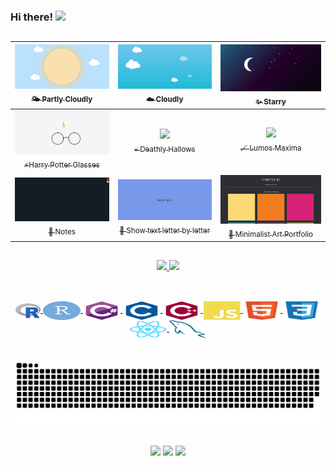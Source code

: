 ### Hi there! <img src='https://static.wixstatic.com/media/39723d_d34b73162fa54ebfb81711d82fcb842a~mv2.gif' width='30'/>

 ##

 | [<img src="https://github.com/arianacabral/weather/raw/main/Partly%20Cloudly/demo/demo_cloudly.gif" width="100%;"/><br /><sub>🌤 Partly Cloudly</sub>](https://github.com/arianacabral/weather)<br /> |  [<img src="https://github.com/arianacabral/weather/blob/main/Cloudly/demo/demo_cloudly.gif" width="100%;"/><br /><sub>☁️ Cloudly</sub>](https://github.com/arianacabral/weather)<br /> | [<img src="https://github.com/arianacabral/weather/raw/main/Starry/demo/demo_starry.gif" width="100%;"/><br /><sub>✨ Starry</sub>](https://github.com/arianacabral/weather)<br /> |
| :---: | :---: | :---: |
| [<img src="https://github.com/arianacabral/HP/raw/main/hp-glasses/demo/demo_hp_glasses.gif" width="100%;"/><br /><sub>⚡️Harry Potter Glasses</sub>](https://github.com/arianacabral/HP)<br /> |  [<img src="https://github.com/arianacabral/HP/raw/main/hp-deathly_hallows/demo/demo_hp_deathly_hallows.gif" width="100%;"/><br /><sub>💀 Deathly Hallows</sub>](https://github.com/arianacabral/HP)<br /> | [<img src="https://github.com/arianacabral/HP/raw/main/hp-lumos/demo/demo_lumos.gif" width="100%;"/><br /><sub>🪄 Lumos Maxima</sub>](https://github.com/arianacabral/HP)<br /> |
| [<img src="https://github.com/arianacabral/notes/raw/main/demo/demo_notes_theme.gif" width="100%;"/><br /><sub>🐞 Notes</sub>](https://github.com/arianacabral/notes/)<br /> |  [<img src="https://github.com/arianacabral/letter-by-letter/raw/main/demo/demo_letter_by_letter.gif" width="100%;"/><br /><sub>🐌 Show text letter by letter</sub>](https://github.com/arianacabral/letter-by-letter/)<br /> | [<img src="https://github.com/arianacabral/minimalist-portfolio/raw/main/demo/demo_portfolio.gif" width="100%;"/><br /><sub> 🔮 Minimalist Art Portfolio</sub>](https://github.com/arianacabral/minimalist-portfolio/)<br /> |

## 
 <div align="center">
  <a href="https://github.com/arianacabral">
  <img height="160em" src="https://github-readme-stats.vercel.app/api?username=arianacabral&show_icons=true&theme=jolly&include_all_commits=true&count_private=true"/>
  <img height="160em" src="https://github-readme-stats.vercel.app/api/top-langs/?username=arianacabral&layout=compact&langs_count=7&theme=jolly"/>
</div>
 
##
 
<div align="center" style="display: inline_block"><br>
  <img align="center" alt="R" height="30" width="40" src="https://raw.githubusercontent.com/devicons/devicon/master/icons/r/r-original.svg">
  <img align="center" alt="RStudio" height="30" width="60" src="https://raw.githubusercontent.com/devicons/devicon/master/icons/rstudio/rstudio-plain.svg">
  <img align="center" alt="Csharp" height="30" width="60" src="https://raw.githubusercontent.com/devicons/devicon/master/icons/csharp/csharp-original.svg">
  <img align="center" alt="C" height="30" width="60" src="https://raw.githubusercontent.com/devicons/devicon/master/icons/c/c-plain.svg">
  <img align="center" alt="Cplusplus" height="30" width="60" src="https://raw.githubusercontent.com/devicons/devicon/master/icons/cplusplus/cplusplus-plain.svg">
  <img align="center" alt="Js" height="30" width="60" src="https://raw.githubusercontent.com/devicons/devicon/master/icons/javascript/javascript-plain.svg">
  <img align="center" alt="HTML" height="30" width="60" src="https://raw.githubusercontent.com/devicons/devicon/master/icons/html5/html5-original.svg">
  <img align="center" alt="CSS" height="30" width="60" src="https://raw.githubusercontent.com/devicons/devicon/master/icons/css3/css3-original.svg">
 <img align="center" alt="React" height="30" width="60" src="https://raw.githubusercontent.com/devicons/devicon/master/icons/react/react-original.svg">
 <img align="center" alt="MySql" height="30" width="60" src="https://raw.githubusercontent.com/devicons/devicon/master/icons/mysql/mysql-original.svg">
 </div>
 
 ##
 
 <div align="center"> 

  ![Snake animation](https://github.com/arianacabral/arianacabral/blob/output/github-contribution-grid-snake.svg)
 
</div>
  
 ##

 <div align="center"> 
  <a href="https://github.com/arianacabral" target="_blank"><img src="https://img.shields.io/badge/GitHub-100000?style=for-the-badge&logo=github&logoColor=skyblue" target="_blank"></a>
  <a href = "mailto:arianacabral57@ufu.br"><img src="https://img.shields.io/badge/-UFU-%23337?style=for-the-badge&logo=gmail&logoColor=white" target="_blank"></a>
  <a href="https://discord.gg/RTXE2NMVSA" target="_blank"><img src="https://img.shields.io/badge/Discord-7289DA?style=for-the-badge&logo=discord&logoColor=white" target="_blank"></a> 
</div>
